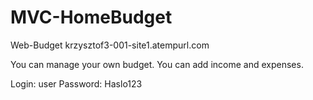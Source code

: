 # MVC-HomeBudget
Web-Budget      krzysztof3-001-site1.atempurl.com

You can manage your own budget. You can add income and expenses. 


Login: user 
Password: Haslo123

